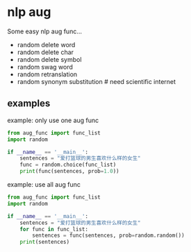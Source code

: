 # nlp aug

Some easy nlp aug func...

- random delete word
- random delete char
- random delete symbol
- random swag word
- random retranslation
- random synonym substitution # need scientific internet


## examples
example: only use one aug func
```python
from aug_func import func_list
import random

if __name__ == '__main__':
    sentences = "爱打篮球的男生喜欢什么样的女生"
    func = random.choice(func_list)
    print(func(sentences, prob=1.0))
```

example: use all aug func
```python
from aug_func import func_list
import random

if __name__ == '__main__':
    sentences = "爱打篮球的男生喜欢什么样的女生"
    for func in func_list:
        sentences = func(sentences, prob=random.random())
    print(sentences)
```